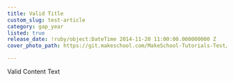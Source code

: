 ```yaml
---
title: Valid Title
custom_slug: test-article
category: gap_year
listed: true
release_date: !ruby/object:DateTime 2014-11-20 11:00:00.000000000 Z
cover_photo_path: https://git.makeschool.com/MakeSchool-Tutorials-Test/News_Tests/a4e7ee105fc46efcace46a9635a8aa43f487511e//9d17a97a-80b9-4691-a94e-fbbe58f540d5/cover_photo.jpeg

---
```

Valid Content Text